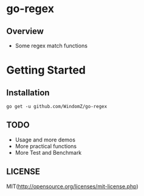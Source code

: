 # go-regex

## Overview

* Some regex match functions

# Getting Started

## Installation

```
go get -u github.com/WindomZ/go-regex
```

## TODO

* Usage and more demos
* More practical functions
* More Test and Benchmark

## LICENSE

MIT(http://opensource.org/licenses/mit-license.php)
